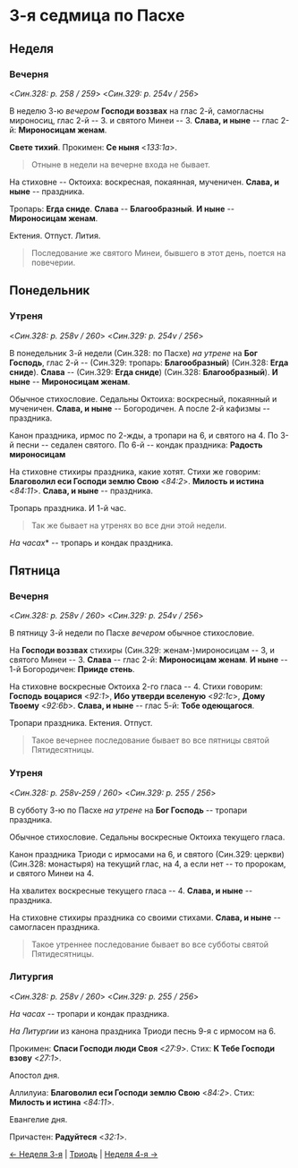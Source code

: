 
# 3-я седмица по Пасхе

## Неделя

### Вечерня

<*Син.328: p. 258 / 259*>
<*Син.329: p. 254v / 256*>

В неделю 3-ю *вечером* **Господи воззвах** на глас 2-й, самогласны мироносиц, глас 2-й -- 3. 
и святого Минеи -- 3.
**Слава, и ныне** -- глас 2-й: **Мироносицам женам**. 

**Свете тихий**. 
Прокимен: **Се ныня** <*133:1a*>.

> Отныне в недели на вечерне входа не бывает.

На стиховне -- Октоиха: воскресная, покаянная, мученичен. 
**Слава, и ныне** -- праздника. 

Тропарь: **Егда сниде**. 
**Слава** -- **Благообразный**. 
**И ныне** -- **Мироносицам женам**. 

Ектения. Отпуст. Лития.

> Последование же святого Минеи, бывшего в этот день, поется на повечерии.

## Понедельник

### Утреня

<*Син.328: p. 258v / 260*>
<*Син.329: p. 254v / 256*>

В понедельник 3-й недели (Син.328: по Пасхе) *на утрене* 
на **Бог Господь**, глас 2-й -- (Син.329: тропарь: **Благообразный**) (Син.328: **Егда сниде**). 
**Слава** -- (Син.329: **Егда сниде**) (Син.328: **Благообразный**). 
**И ныне** -- **Мироносицам женам**.

Обычное стихословие. 
Седальны Октоиха: воскресный, покаянный и мученичен. 
**Слава, и ныне** -- Богородичен.
А после 2-й кафизмы -- праздника. 

Канон праздника, ирмос по 2-жды, а тропари на 6, и святого на 4. 
По 3-й песни -- седален святого. 
По 6-й -- кондак праздника: **Радость мироносицам** 

На стиховне стихиры праздника, какие хотят. Стихи же говорим: 
**Благоволил еси Господи землю Свою** <*84:2*>. 
**Милость и истина** <*84:11*>. 
**Слава, и ныне** -- праздника. 

Тропарь праздника. И 1-й час. 

> Так же бывает на утренях во все дни этой недели.

*На часах** -- тропарь и кондак праздника.

## Пятница

### Вечерня

<*Син.328: p. 258v / 260*>
<*Син.329: p. 254v / 256*>

В пятницу 3-й недели по Пасхе *вечером* обычное стихословие.

На **Господи воззвах** стихиры (Син.329: женам-)мироносицам -- 3, и святого Минеи -- 3. 
**Слава** -- глас 2-й: **Мироносицам женам**. 
**И ныне** -- 1-й Богородичен: **Прииде стень**. 

На стиховне воскресные Октоиха 2-го гласа -- 4. 
Стихи говорим: **Господь воцарися** <*92:1*>, 
**Ибо утверди вселеную** <*92:1c*>, 
**Дому Твоему** <*92:6b*>.
**Слава, и ныне** -- глас 5-й: **Тобе одеющагося**.

Тропари праздника. Ектения. Отпуст. 

> Такое вечернее последование бывает во все пятницы святой Пятидесятницы.

### Утреня

<*Син.328: p. 258v-259 / 260*>
<*Син.329: p. 255 / 256*>

В субботу 3-ю по Пасхе *на утрене* на **Бог Господь** -- тропари праздника. 

Обычное стихословие. Седальны воскресные Октоиха текущего гласа. 

Канон праздника Триоди с ирмосами на 6, и святого (Син.329: церкви) (Син.328: монастыря) 
на текущий глас, на 4, а если нет -- то пророкам, и святого Минеи на 4. 

На хвалитех воскресные текущего гласа -- 4. 
**Слава, и ныне** -- праздника. 

На стиховне стихиры праздника со своими стихами.
**Слава, и ныне** -- самогласен праздника.

> Такое утреннее последование бывает во все субботы святой Пятидесятницы.

### Литургия

<*Син.328: p. 258v / 260*>
<*Син.329: p. 255 / 256*>

*На часах* -- тропари и кондак праздника.

*На Литургии* из канона праздника Триоди песнь 9-я с ирмосом на 6. 

Прокимен: **Спаси Господи люди Своя** <*27:9*>.
Стих: **К Тебе Господи взову** <*27:1*>.

Апостол дня.

Аллилуиа: **Благоволил еси Господи землю Свою** <*84:2*>.
Стих: **Милость и истина** <*84:11*>.

Евангелие дня.

Причастен: **Радуйтеся** <*32:1*>.

[← Неделя 3-я](B_05_SAB_sunday3.md) | [Триодь](README.md) | [Неделя 4-я →](B_07_SAB_sunday4.md)
